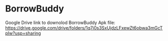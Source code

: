 # BorrowBuddy
Google Drive link to downolod BorrowBuddy Apk file:
https://drive.google.com/drive/folders/1q7i0s3SxUjdzLFxewZt6obwa3mGcTpIw?usp=sharing
